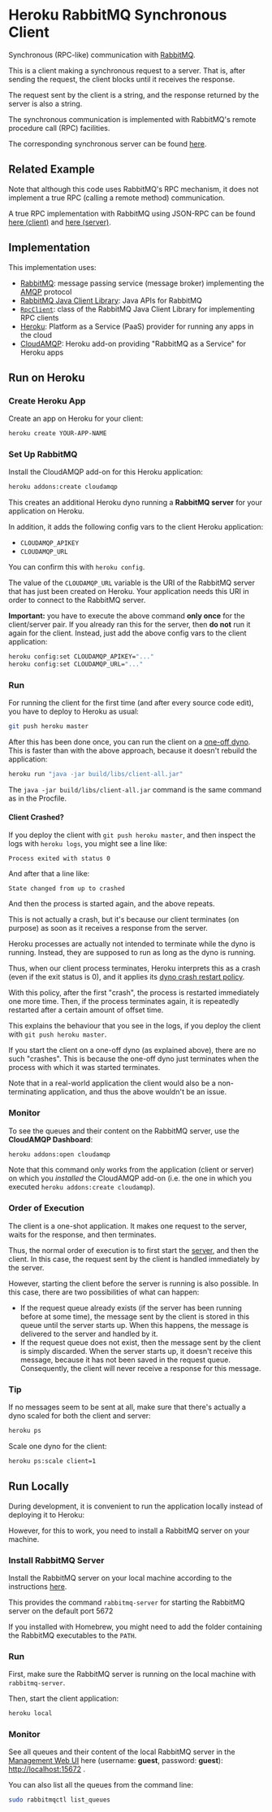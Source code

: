 # Heroku RabbitMQ Synchronous Client

Synchronous (RPC-like) communication with [RabbitMQ](http://www.rabbitmq.com/).

This is a client making a synchronous request to a server. That is, after sending the request, the client blocks until it receives the response.

The request sent by the client is a string, and the response returned by the server is also a string.

The synchronous communication is implemented with RabbitMQ's remote procedure call (RPC) facilities. 

The corresponding synchronous server can be found [here](https://github.com/weibeld/Syn-Server-Heroku).

## Related Example

Note that although this code uses RabbitMQ's RPC mechanism, it does not implement a true RPC (calling a remote method) communication.

A true RPC implementation with RabbitMQ using JSON-RPC can be found [here (client)](https://github.com/weibeld/JSON-RPC-Client-Heroku) and [here (server)](https://github.com/weibeld/JSON-Syn-Server-Heroku).

## Implementation

This implementation uses:

- [RabbitMQ](http://www.rabbitmq.com/): message passing service (message broker) implementing the [AMQP](https://www.amqp.org/) protocol
- [RabbitMQ Java Client Library](http://www.rabbitmq.com/java-client.html): Java APIs for RabbitMQ
- [`RpcClient`](http://www.rabbitmq.com/releases/rabbitmq-java-client/current-javadoc/com/rabbitmq/client/RpcServer.html): class of the RabbitMQ Java Client Library for implementing RPC clients
- [Heroku](http://heroku.com): Platform as a Service (PaaS) provider for running any apps in the cloud
- [CloudAMQP](https://elements.heroku.com/addons/cloudamqp): Heroku add-on providing "RabbitMQ as a Service" for Heroku apps


## Run on Heroku

### Create Heroku App

Create an app on Heroku for your client:

~~~bash
heroku create YOUR-APP-NAME
~~~

### Set Up RabbitMQ

Install the CloudAMQP add-on for this Heroku application:

~~~bash
heroku addons:create cloudamqp
~~~

This creates an additional Heroku dyno running a **RabbitMQ server** for your application on Heroku.

In addition, it adds the following config vars to the client Heroku application:

- `CLOUDAMQP_APIKEY`
- `CLOUDAMQP_URL`

You can confirm this with `heroku config`.

The value of the `CLOUDAMQP_URL` variable is the URI of the RabbitMQ server that has just been created on Heroku. Your application needs this URI in order to connect to the RabbitMQ server.

**Important:** you have to execute the above command **only once** for the client/server pair. If you already ran this for the server, then **do not** run it again for the client. Instead, just add the above config vars to the client application:

~~~bash
heroku config:set CLOUDAMQP_APIKEY="..."
heroku config:set CLOUDAMQP_URL="..."
~~~

### Run

For running the client for the first time (and after every source code edit), you have to deploy to Heroku as usual:

~~~bash
git push heroku master
~~~

After this has been done once, you can run the client on a [one-off dyno](https://devcenter.heroku.com/articles/one-off-dynos). This is faster than with the above approach, because it doesn't rebuild the application:

~~~bash
heroku run "java -jar build/libs/client-all.jar"
~~~

The `java -jar build/libs/client-all.jar` command is the same command as in the Procfile.

#### Client Crashed?

If you deploy the client with `git push heroku master`, and then inspect the logs with `heroku logs`, you might see a line like:

~~~
Process exited with status 0
~~~

And after that a line like:

~~~
State changed from up to crashed
~~~

And then the process is started again, and the above repeats.

This is not actually a crash, but it's because our client terminates (on purpose) as soon as it receives a response from the server.

Heroku processes are actually not intended to terminate while the dyno is running. Instead, they are supposed to run as long as the dyno is running.

Thus, when our client process terminates, Heroku interprets this as a crash (even if the exit status is 0), and it applies its [dyno crash restart policy](https://devcenter.heroku.com/articles/dynos#dyno-crash-restart-policy).

With this policy, after the first "crash", the process is restarted immediately one more time. Then, if the process terminates again, it is repeatedly restarted after a certain amount of offset time.

This explains the behaviour that you see in the logs, if you deploy the client with `git push heroku master`.

If you start the client on a one-off dyno (as explained above), there are no such "crashes". This is because the one-off dyno just terminates when the process with which it was started terminates.

Note that in a real-world application the client would also be a non-terminating application, and thus the above wouldn't be an issue.

### Monitor

To see the queues and their content on the RabbitMQ server, use the **CloudAMQP Dashboard**:

~~~bash
heroku addons:open cloudamqp
~~~

Note that this command only works from the application (client or server) on which you *installed* the CloudAMQP add-on (i.e. the one in which you executed `heroku addons:create cloudamqp`).

### Order of Execution

The client is a one-shot application. It makes one request to the server, waits for the response, and then terminates. 

Thus, the normal order of execution is to first start the [server](https://github.com/weibeld/Syn-Server-Heroku), and then the client. In this case, the request sent by the client is handled immediately by the server.

However, starting the client before the server is running is also possible. In this case, there are two possibilities of what can happen:

- If the request queue already exists (if the server has been running before at some time), the message sent by the client is stored in this queue until the server starts up. When this happens, the message is delivered to the server and handled by it.
- If the request queue does not exist, then the message sent by the client is simply discarded. When the server starts up, it doesn't receive this message, because it has not been saved in the request queue. Consequently, the client will never receive a response for this message.


### Tip

If no messages seem to be sent at all, make sure that there's actually a dyno scaled for both the client and server:

~~~bash
heroku ps
~~~~

Scale one dyno for the client:

~~~bash
heroku ps:scale client=1
~~~

## Run Locally

During development, it is convenient to run the application locally instead of deploying it to Heroku:

However, for this to work, you need to install a RabbitMQ server on your machine.

### Install RabbitMQ Server

Install the RabbitMQ server on your local machine according to the instructions [here](http://www.rabbitmq.com/download.html).

This provides the command `rabbitmq-server` for starting the RabbitMQ server on the default port 5672

If you installed with Homebrew, you might need to add the folder containing the RabbitMQ executables to the `PATH`.

### Run

First, make sure the RabbitMQ server is running on the local machine with `rabbitmq-server`.

Then, start the client application:

~~~bash
heroku local
~~~~

### Monitor

See all queues and their content of the local RabbitMQ server in the [Management Web UI](http://www.rabbitmq.com/management.html) here (username: **guest**, password: **guest**): <http://localhost:15672> .

You can also list all the queues from the command line:

~~~bash
sudo rabbitmqctl list_queues
~~~
